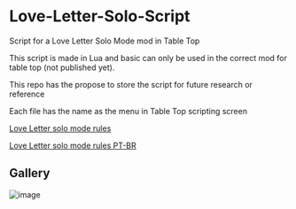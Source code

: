 # Love-Letter-Solo-Script
Script for a Love Letter Solo Mode mod in Table Top 

This script is made in Lua and basic can only be used in the correct mod for table top (not published yet).

This repo has the propose to store the script for future research or reference

Each file has the name as the menu in Table Top scripting screen

[Love Letter solo mode rules](https://boardgamegeek.com/filepage/160865/love-letter-solitaire-solo-variant)

[Love Letter solo mode rules PT-BR](https://ludopedia-anexos.nyc3.digitaloceanspaces.com/love_letter_love_letter_variante_solo_159655.pdf)

## Gallery

![image](https://user-images.githubusercontent.com/19805404/192130237-b3e69690-705f-4b25-a2dd-cd7204f0ac60.png)
